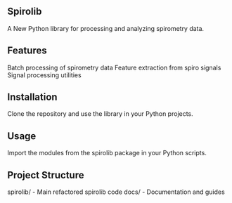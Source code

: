 ## Spirolib
A New Python library for processing and analyzing spirometry data.

## Features
Batch processing of spirometry data
Feature extraction from spiro signals
Signal processing utilities

## Installation
Clone the repository and use the library in your Python projects.

## Usage
Import the modules from the spirolib package in your Python scripts.

## Project Structure
spirolib/ - Main refactored spirolib code
docs/ - Documentation and guides